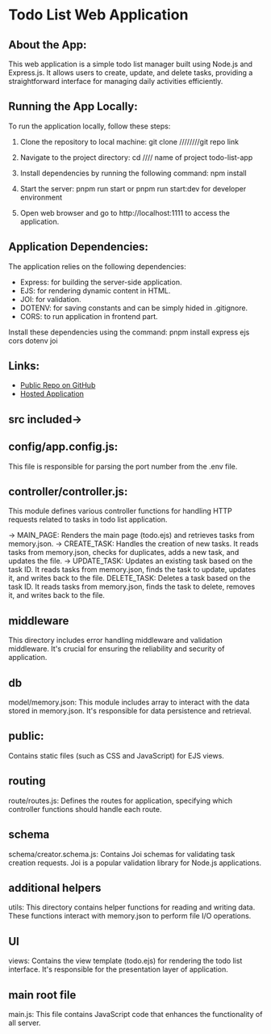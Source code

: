 # Todo List Web Application

## About the App:
This web application is a simple todo list manager built using Node.js and Express.js. It allows users to create, update, and delete tasks, providing a straightforward interface for managing daily activities efficiently.

## Running the App Locally:
To run the application locally, follow these steps:

1. Clone the repository to  local machine:
    git clone   ////////git repo link


2. Navigate to the project directory:
    cd  //// name of project   todo-list-app


3. Install dependencies by running the following command:
    npm install

4. Start the server:
    pnpm run start or pnpm run start:dev for developer environment


5. Open  web browser and go to http://localhost:1111 to access the application.

## Application Dependencies:
The application relies on the following dependencies:
- Express: for building the server-side application.
- EJS: for rendering dynamic content in HTML.
- JOI: for validation.
- DOTENV: for saving constants and can be simply hided in .gitignore.
- CORS: to run application in frontend part.

Install these dependencies using the command:
    pnpm install express ejs cors dotenv joi


## Links:
- [Public Repo on GitHub](https://github.com/username/todo-list-app)
- [Hosted Application](https://-app-name.glitch.me)


## src included->
## config/app.config.js: 
This file is responsible for parsing the port number from the .env file. 

## controller/controller.js: 
This module defines various controller functions for handling HTTP requests related to tasks in todo list application.

-> MAIN_PAGE: Renders the main page (todo.ejs) and retrieves tasks from memory.json.
-> CREATE_TASK: Handles the creation of new tasks. It reads tasks from memory.json, checks for duplicates, adds a new task, and updates the file.
-> UPDATE_TASK: Updates an existing task based on the task ID. It reads tasks from memory.json, finds the task to update, updates it, and writes back to the file.
DELETE_TASK: Deletes a task based on the task ID. It reads tasks from memory.json, finds the task to delete, removes it, and writes back to the file.

## middleware
This directory includes error handling middleware and validation middleware. It's crucial for ensuring the reliability and security of  application.

## db
model/memory.json: This module includes array to interact with the data stored in memory.json. It's responsible for data persistence and retrieval.

## public:
Contains static files (such as CSS and JavaScript) for EJS views.


## routing
route/routes.js: Defines the routes for  application, specifying which controller functions should handle each route.


## schema
schema/creator.schema.js: Contains Joi schemas for validating task creation requests. Joi is a popular validation library for Node.js applications.


## additional helpers
utils: This directory contains helper functions for reading and writing data. These functions interact with memory.json to perform file I/O operations.


## UI
views: Contains the view template (todo.ejs) for rendering the todo list interface. It's responsible for the presentation layer of  application.


## main root file
main.js: This file contains JavaScript code that enhances the functionality of all server.